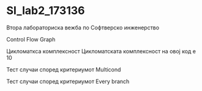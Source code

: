 # SI_lab2_173136
Втора лабораториска вежба по Софтверско инженерство

Control Flow Graph


Цикломаткса комплексност
Цикломатската комплексност на овој код е 10

Тест случаи според критериумот Multicond

Тест случаи според критериумот Every branch
